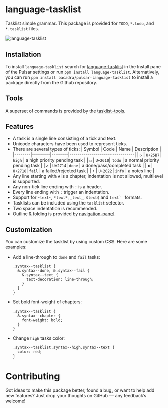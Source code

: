 # language-tasklist

Tasklist simple grammar. This package is provided for `TODO`, `*.todo`, and `*.tasklist` files.

![language-tasklist](https://github.com/bacadra/pulsar-language-tasklist/blob/master/assets/example.png?raw=true)

## Installation

To install `language-tasklist` search for [language-tasklist](https://web.pulsar-edit.dev/packages/language-tasklist) in the Install pane of the Pulsar settings or run `ppm install language-tasklist`. Alternatively, you can run `ppm install bacadra/pulsar-language-tasklist` to install a package directly from the Github repository.

## Tools

A superset of commands is provided by the [tasklist-tools](https://github.com/bacadra/pulsar-tasklist-tools).

## Features

- A task is a single line consisting of a tick and text.
- Unicode characters have been used to represent ticks.
- There are several types of ticks:
  | Symbol | Code    | Name   | Description                    |
  |--------|---------|--------|--------------------------------|
  | `▷`    | `U+25B7`| `high` | a high priority pending task   |
  | `☐`    | `U+2610`| `todo` | a normal priority pending task |
  | `✔`    | `U+2714`| `done` | a done/pass/completed task     |
  | `✘`    | `U+2718`| `fail` | a failed/rejected task         |
  | `•`    | `U+2022`| `info` | a notes line                   |
- Any line starting with `#` is a chapter, indentation is not allowed, multilevel is supported.
- Any non-tick line ending with `:` is a header.
- Every line ending with `:` trigger an indentation.
- Support for `~text~`, `*text*`, `_text_`, `$text$` and ``text` `` formats.
- Tasklists can be included using the `tasklist` selector.
- Two space indentation is recommended.
- Outline & folding is provided by [navigation-panel](https://github.com/bacadra/pulsar-navigation-panel).

## Customization

You can customize the tasklist by using custom CSS. Here are some examples:

- Add a line-through to `done` and `fail` tasks:

  ```less
  .syntax--tasklist {
    &.syntax--done, &.syntax--fail {
      &.syntax--text {
        text-decoration: line-through;
      }
    }
  }
  ```

- Set bold font-weight of chapters:

  ```less
  .syntax--tasklist {
    &.syntax--chapter {
      font-weight: bold;
    }
  }
  ```

- Change `high` tasks color:

  ```less
  .syntax--tasklist.syntax--high.syntax--text {
    color: red;
  }
  ```

# Contributing

Got ideas to make this package better, found a bug, or want to help add new features? Just drop your thoughts on GitHub — any feedback’s welcome!
